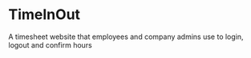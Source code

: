 # TimeInOut
A timesheet website that employees and company admins use to login, logout and confirm hours

